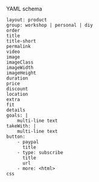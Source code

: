 YAML schema

    layout: product
    group: workshop | personal | diy
    order
    title
    title-short
    permalink
    video
    image
    imageClass
    imageWidth
    imageHeight
    duration
    price
    discount
    location
    extra
    fit
    details
    goals: |
        multi-line text
    takeWith: |
        multi-line text
    button:
        - paypal
          title
        - type: subscribe
          title
          url
        - more: <html>
    css
